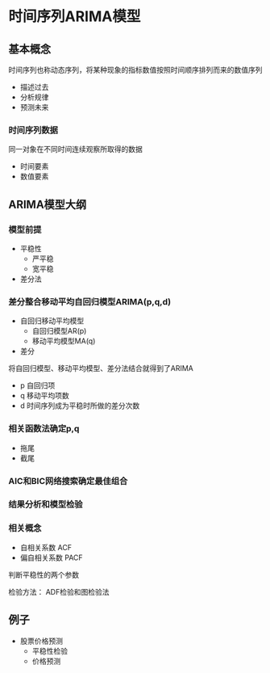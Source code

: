 # 时间序列ARIMA模型

## 基本概念

时间序列也称动态序列，将某种现象的指标数值按照时间顺序排列而来的数值序列

+ 描述过去
+ 分析规律
+ 预测未来

### 时间序列数据

同一对象在不同时间连续观察所取得的数据
+ 时间要素
+ 数值要素



## ARIMA模型大纲

### 模型前提

+ 平稳性
	+ 严平稳
	+ 宽平稳
+ 差分法

### 差分整合移动平均自回归模型ARIMA(p,q,d)

+ 自回归移动平均模型
	+ 自回归模型AR(p)
	+ 移动平均模型MA(q)
+ 差分

将自回归模型、移动平均模型、差分法结合就得到了ARIMA
+ p 自回归项
+ q 移动平均项数
+ d 时间序列成为平稳时所做的差分次数

### 相关函数法确定p,q

+ 拖尾
+ 截尾

### AIC和BIC网络搜索确定最佳组合







### 结果分析和模型检验


### 相关概念

+ 自相关系数 ACF
+ 偏自相关系数 PACF 

判断平稳性的两个参数


检验方法： ADF检验和图检验法





## 例子

+ 股票价格预测
	+ 平稳性检验
	+ 价格预测












